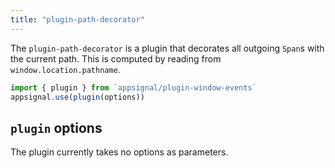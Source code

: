 ```yaml
---
title: "plugin-path-decorator"
---
```


The `plugin-path-decorator` is a plugin that decorates all outgoing `Span`s with the current path. This is computed by reading from `window.location.pathname`.

```javascript
import { plugin } from `appsignal/plugin-window-events`
appsignal.use(plugin(options))
```

## `plugin` options

The plugin currently takes no options as parameters.
